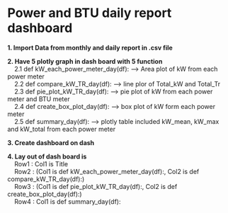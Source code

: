 # Power and BTU daily report dashboard

**1. Import Data from monthly and daily report in .csv file**

**2. Have 5 plotly graph in dash board with 5 function** <br />
&nbsp;&nbsp;&nbsp;&nbsp;2.1 def kW_each_power_meter_day(df): --> Area plot of kW from each power meter<br />
&nbsp;&nbsp;&nbsp;&nbsp;2.2 def compare_kW_TR_day(df): --> line plor of Total_kW and Total_Tr <br />
&nbsp;&nbsp;&nbsp;&nbsp;2.3 def pie_plot_kW_TR_day(df): --> pie plot of kW from each power meter and BTU meter <br />
&nbsp;&nbsp;&nbsp;&nbsp;2.4 def create_box_plot_day(df): --> box plot of kW form each power meter <br />
&nbsp;&nbsp;&nbsp;&nbsp;2.5 def summary_day(df): --> plotly table included kW_mean, kW_max and kW_total from each power meter<br />

**3. Create dashboard on dash**

**4. Lay out of dash board is** <br />
&nbsp;&nbsp;&nbsp;&nbsp;Row1 : Col1 is Title <br /> 
&nbsp;&nbsp;&nbsp;&nbsp;Row2 : (Col1 is def kW_each_power_meter_day(df):, Col2 is def compare_kW_TR_day(df):) <br />
&nbsp;&nbsp;&nbsp;&nbsp;Row3 : (Col1 is def pie_plot_kW_TR_day(df):, Col2 is def create_box_plot_day(df):) <br />
&nbsp;&nbsp;&nbsp;&nbsp;Row4 : Col1 is def summary_day(df):


